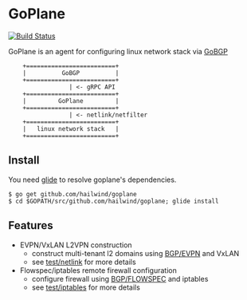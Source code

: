 # GoPlane

[![Build Status](https://travis-ci.org/hailwind/goplane.svg?branch=master)](https://travis-ci.org/hailwind/goplane/builds)

GoPlane is an agent for configuring linux network stack via [GoBGP](https://github.com/osrg/gobgp)

```
    +=========================+
    |          GoBGP          |
    +=========================+
                 | <- gRPC API
    +=========================+
    |         GoPlane         |
    +=========================+
                 | <- netlink/netfilter
    +=========================+
    |   linux network stack   |
    +=========================+
```

## Install

You need [glide](https://github.com/Masterminds/glide) to resolve goplane's dependencies.

```
$ go get github.com/hailwind/goplane
$ cd $GOPATH/src/github.com/hailwind/goplane; glide install
```

## Features
- EVPN/VxLAN L2VPN construction
    - construct multi-tenant l2 domains using [BGP/EVPN](https://tools.ietf.org/html/rfc7432) and VxLAN
    - see [test/netlink](https://github.com/hailwind/goplane/tree/master/test/netlink) for more details
- Flowspec/iptables remote firewall configuration
    - configure firewall using [BGP/FLOWSPEC](https://tools.ietf.org/html/rfc5575) and iptables
    - see [test/iptables](https://github.com/hailwind/goplane/tree/master/test/iptables) for more details
